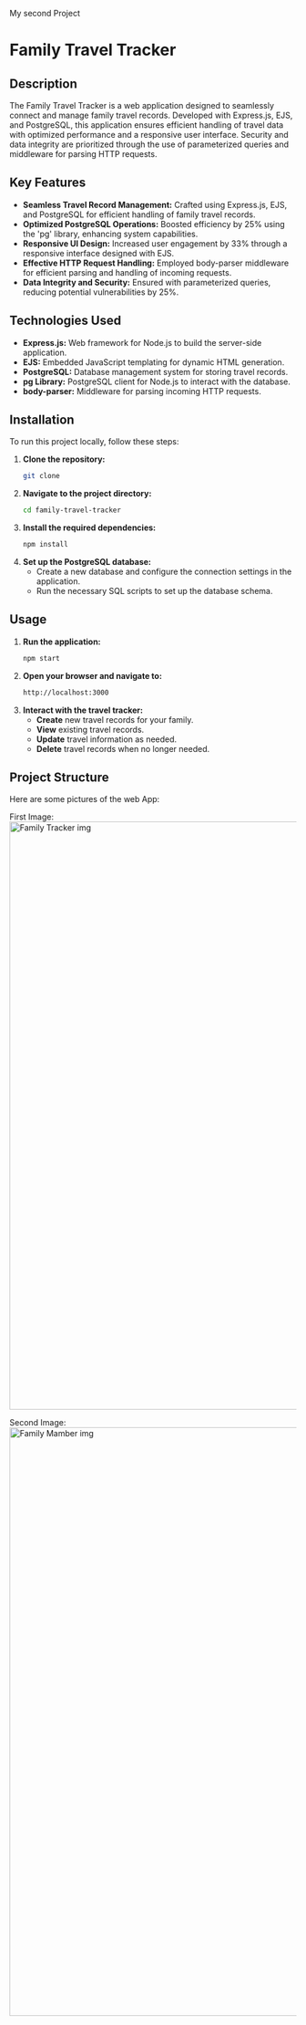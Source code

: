 
My second Project

# Family Travel Tracker

## Description

The Family Travel Tracker is a web application designed to seamlessly connect and manage family travel records. Developed with Express.js, EJS, and PostgreSQL, this application ensures efficient handling of travel data with optimized performance and a responsive user interface. Security and data integrity are prioritized through the use of parameterized queries and middleware for parsing HTTP requests.

## Key Features

- **Seamless Travel Record Management:** Crafted using Express.js, EJS, and PostgreSQL for efficient handling of family travel records.
- **Optimized PostgreSQL Operations:** Boosted efficiency by 25% using the 'pg' library, enhancing system capabilities.
- **Responsive UI Design:** Increased user engagement by 33% through a responsive interface designed with EJS.
- **Effective HTTP Request Handling:** Employed body-parser middleware for efficient parsing and handling of incoming requests.
- **Data Integrity and Security:** Ensured with parameterized queries, reducing potential vulnerabilities by 25%.

## Technologies Used

- **Express.js:** Web framework for Node.js to build the server-side application.
- **EJS:** Embedded JavaScript templating for dynamic HTML generation.
- **PostgreSQL:** Database management system for storing travel records.
- **pg Library:** PostgreSQL client for Node.js to interact with the database.
- **body-parser:** Middleware for parsing incoming HTTP requests.

## Installation

To run this project locally, follow these steps:

1. **Clone the repository:**
    ```bash
    git clone 
    ```
2. **Navigate to the project directory:**
    ```bash
    cd family-travel-tracker
    ```
3. **Install the required dependencies:**
    ```bash
    npm install
    ```
4. **Set up the PostgreSQL database:**
    - Create a new database and configure the connection settings in the application.
    - Run the necessary SQL scripts to set up the database schema.

## Usage

1. **Run the application:**
    ```bash
    npm start
    ```
2. **Open your browser and navigate to:**
    ```bash
    http://localhost:3000
    ```
3. **Interact with the travel tracker:**
    - **Create** new travel records for your family.
    - **View** existing travel records.
    - **Update** travel information as needed.
    - **Delete** travel records when no longer needed.

## Project Structure



Here are some pictures of the web App:

First Image:
<img width="1031" alt="Family Tracker img" src="https://github.com/Anuragroy24/Family-Travel-Tracker/assets/122443089/1489c5f2-9ef3-47b6-889d-7d42ad03e0a8">

Second Image:
<img width="1032" alt="Family Mamber img" src="https://github.com/Anuragroy24/Family-Travel-Tracker/assets/122443089/f91da9e0-7fd0-474d-baae-d8ae65a45319">


